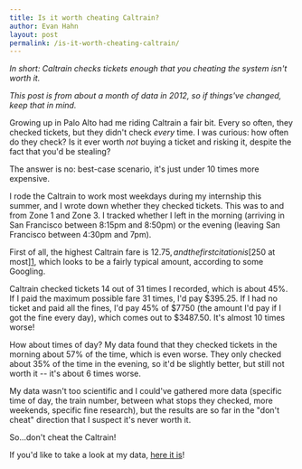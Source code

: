 ```yaml
---
title: Is it worth cheating Caltrain?
author: Evan Hahn
layout: post
permalink: /is-it-worth-cheating-caltrain/
---
```

*In short: Caltrain checks tickets enough that you cheating the system isn't worth it.*

*This post is from about a month of data in 2012, so if things've changed, keep that in mind.*

Growing up in Palo Alto had me riding Caltrain a fair bit. Every so often, they checked tickets, but they didn't check *every* time. I was curious: how often do they check? Is it ever worth *not* buying a ticket and risking it, despite the fact that you'd be stealing?

The answer is no: best-case scenario, it's just under 10 times more expensive.

I rode the Caltrain to work most weekdays during my internship this summer, and I wrote down whether they checked tickets. This was to and from Zone 1 and Zone 3. I tracked whether I left in the morning (arriving in San Francisco between 8:15pm and 8:50pm) or the evening (leaving San Francisco between 4:30pm and 7pm).

First of all, the highest Caltrain fare is $12.75, and the first citation is [$250 at most][1], which looks to be a fairly typical amount, according to some Googling.

Caltrain checked tickets 14 out of 31 times I recorded, which is about 45%. If I paid the maximum possible fare 31 times, I'd pay $395.25. If I had no ticket and paid all the fines, I'd pay 45% of $7750 (the amount I'd pay if I got the fine every day), which comes out to $3487.50. It's almost 10 times worse!

How about times of day? My data found that they checked tickets in the morning about 57% of the time, which is even worse. They only checked about 35% of the time in the evening, so it'd be slightly better, but still not worth it -- it's about 6 times worse.

My data wasn't too scientific and I could've gathered more data (specific time of day, the train number, between what stops they checked, more weekends, specific fine research), but the results are so far in the "don't cheat" direction that I suspect it's never worth it.

So...don't cheat the Caltrain!

If you'd like to take a look at my data, [here it is][2]!

 [1]: http://www.leginfo.ca.gov/cgi-bin/displaycode?section=pen&group=00001-01000&file=639-653.2
 [2]: https://evanhahn.com/wp-content/uploads/2012/06/caltrain_data.txt
